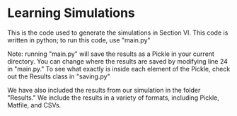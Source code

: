 # Learning Simulations

This is the code used to generate the simulations in Section VI. This code is written in python; to run this code, use "main.py"

Note: running "main.py" will save the results as a Pickle in your current directory. You can change where the results are saved by modifying line 24 in "main.py." To see what exactly is inside each element of the Pickle, check out the Results class in "saving.py"

We have also included the results from our simulation in the folder "Results." We include the results in a variety of formats, including Pickle, Matfile, and CSVs.
